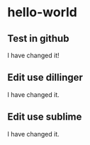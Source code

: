 # hello-world
## Test in github

I have changed it!

## Edit use dillinger

I have changed it.

## Edit use sublime

I have changed it.